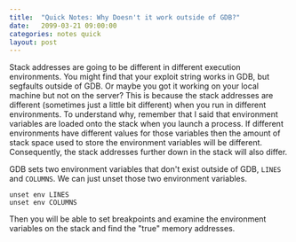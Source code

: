 ```yaml
---
title:  "Quick Notes: Why Doesn't it work outside of GDB?"
date:   2099-03-21 09:00:00
categories: notes quick
layout: post
---
```



Stack addresses are going to be different in different execution environments. You might find that your exploit string works in GDB, but segfaults outside of GDB. Or maybe you got it working on your local machine but not on the server? This is because the stack addresses are different (sometimes just a little bit different) when you run in different environments. To understand why, remember that I said that environment variables are loaded onto the stack when you launch a process. If different environments have different values for those variables then the amount of stack space used to store the environment variables will be different. Consequently, the stack addresses further down in the stack will also differ. 

GDB sets two environment variables that don't exist outside of GDB, `LINES` and `COLUMNS`. We can just unset those two environment variables.

```
unset env LINES
unset env COLUMNS
```

Then you will be able to set breakpoints and examine the environment variables on the stack and find the "true" memory addresses.


